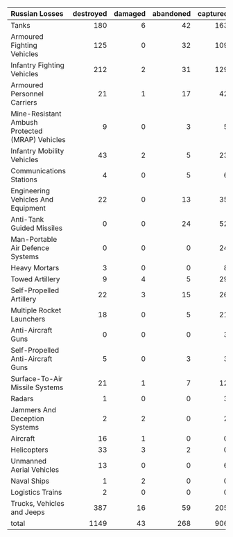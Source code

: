 | Russian Losses                                   |   destroyed |   damaged |   abandoned |   captured |   total |
|:-------------------------------------------------|------------:|----------:|------------:|-----------:|--------:|
| Tanks                                            |         180 |         6 |          42 |        163 |     391 |
| Armoured Fighting Vehicles                       |         125 |         0 |          32 |        109 |     266 |
| Infantry Fighting Vehicles                       |         212 |         2 |          31 |        129 |     374 |
| Armoured Personnel Carriers                      |          21 |         1 |          17 |         42 |      81 |
| Mine-Resistant Ambush Protected  (MRAP) Vehicles |           9 |         0 |           3 |          5 |      17 |
| Infantry Mobility Vehicles                       |          43 |         2 |           5 |         23 |      73 |
| Communications Stations                          |           4 |         0 |           5 |          6 |      15 |
| Engineering Vehicles And Equipment               |          22 |         0 |          13 |         35 |      70 |
| Anti-Tank Guided Missiles                        |           0 |         0 |          24 |         52 |      76 |
| Man-Portable Air Defence Systems                 |           0 |         0 |           0 |         24 |      24 |
| Heavy Mortars                                    |           3 |         0 |           0 |          8 |      11 |
| Towed Artillery                                  |           9 |         4 |           5 |         29 |      47 |
| Self-Propelled Artillery                         |          22 |         3 |          15 |         26 |      66 |
| Multiple Rocket Launchers                        |          18 |         0 |           5 |         21 |      44 |
| Anti-Aircraft Guns                               |           0 |         0 |           0 |          3 |       3 |
| Self-Propelled Anti-Aircraft Guns                |           5 |         0 |           3 |          3 |      11 |
| Surface-To-Air Missile Systems                   |          21 |         1 |           7 |         12 |      41 |
| Radars                                           |           1 |         0 |           0 |          3 |       4 |
| Jammers And Deception Systems                    |           2 |         2 |           0 |          2 |       6 |
| Aircraft                                         |          16 |         1 |           0 |          0 |      17 |
| Helicopters                                      |          33 |         3 |           2 |          0 |      38 |
| Unmanned Aerial Vehicles                         |          13 |         0 |           0 |          6 |      19 |
| Naval Ships                                      |           1 |         2 |           0 |          0 |       3 |
| Logistics Trains                                 |           2 |         0 |           0 |          0 |       2 |
| Trucks, Vehicles and Jeeps                       |         387 |        16 |          59 |        205 |     667 |
| total                                            |        1149 |        43 |         268 |        906 |    2366 |
